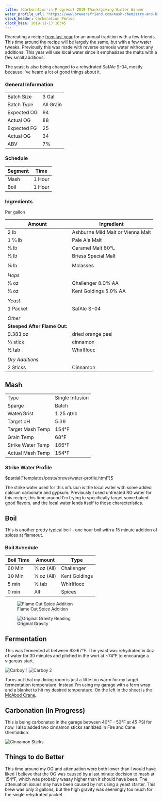 ```yaml
---
title: (Carbonation-in-Progress) 2019 Thanksgiving Winter Warmer
water_profile_url: "https://www.brewersfriend.com/mash-chemistry-and-brewing-water-calculator/?id=5DGFQXY"
clock_header: Carbonation Period
clock_base: 2019-11-13 16:45
---
```


Recreating a recipe
[from last year](./2019-02-17-thanksgiving-winter-warmer.html) for an annual
tradition with a few friends. This time around the recipe will be largely
the same, but with a few water tweaks. Previously this was made with reverse
osmosis water without any additions. This year will use local water since
it emphasizes the malts with a few small additions.

The yeast is also being changed to a rehydrated SafAle S-04, mostly because
I've heard a lot of good things about it.

### General Information

|             |           |
|-------------|-----------|
| Batch Size  | 3 Gal     |
| Batch Type  | All Grain |
| Expected OG | 94        |
| Actual OG   | 88        |
| Expected FG | 25        |
| Actual OG   | 34        |
| ABV         | 7%        |

### Schedule

| Segment | Time   |
|-|-|
| Mash    | 1 Hour |
| Boil    | 1 Hour |

### Ingredients

Per gallon

| Amount                       | Ingredient                        |
|------------------------------|-----------------------------------|
| 2 lb                         | Ashburne Mild Malt or Vienna Malt |
| 1 &frac23; lb                | Pale Ale Malt                     |
| &frac13; lb                  | Caramel Malt 80&deg;L             |
| &frac13; lb                  | Briess Special Malt               |
|                              |                                   |
| ⅑ lb                         | Molasses                          |
|                              |                                   |
| _Hops_                       |                                   |
| &frac13; oz                  | Challenger 8.0% AA                |
| &frac13; oz                  | Kent Goldings 5.0% AA             |
|                              |                                   |
| _Yeast_                      |                                   |
| 1 Packet                     | SafAle S-04                       |
|                              |                                   |
| _Other_                      |                                   |
| **Steeped After Flame Out:** |                                   |
| 0.383 oz                     | dried orange peel                 |
| &frac23; stick               | cinnamon                          |
| &frac12; tab                 | Whirlflocc                        |
|                              |                                   |
| _Dry Additions_              |                                   |
| 2 Sticks                     | Cinnamon |

## Mash

| | |
|-|-|
| Type | Single Infusion |
| Sparge | Batch |
| Water/Grist | 1.25 qt/lb |
| Target pH | 5.39 |
| Target Mash Temp | 154&deg;F |
| Grain Temp | 68&deg;F 
| Strike Water Temp | 166&deg;F |
| Actual Mash Temp | 154&deg;F |

### Strike Water Profile

$partial("templates/posts/brews/water-profile.html")$

The strike water used for this infusion is the local water with some added
calcium carbonate and gypsum. Previously I used untreated RO water
for this recipe, this time around I'm trying to specifically target some baked
good flavors, and the local water lends itself to those characteristics.

## Boil

This is another pretty typical boil - one hour boil with a 15 minute addition
of spices at flameout.

### Boil Schedule

| Boil Time | Amount            | Type          |
|-----------|-------------------|---------------|
| 60 Min    | &frac13; oz (All) | Challenger    |
| 10 Min    | &frac13; oz (All) | Kent Goldings |
| 5 min     | &frac12; tab      | Whirlflocc    |
| 0 min     | All               | Spices        |

<div class="grid-container">
  <figure>
  <img src="/images/posts/brews/2019-10-25-2019-thanksgiving-winter-warmer/flameout.jpg" alt="Flame Out Spice Addition">
  <figcaption>Flame Out Spice Addition</figcaption>
  </figure>
  <figure>
  <img src="/images/posts/brews/2019-10-25-2019-thanksgiving-winter-warmer/og.jpg" alt="Original Gravity Reading">
  <figcaption>Original Gravity</figcaption>
  </figure>
</div>

## Fermentation

This was fermented at between 63-67&deg;F. The yeast was rehydrated in
4oz of water for 30 minutes and pitched in the wort at ~74&deg;F to encourage
a vigarous start. 

<div class="grid-container">
  <img src="/images/posts/brews/2019-10-25-2019-thanksgiving-winter-warmer/ferm_1.jpg" alt="Carboy 1">
  <img src="/images/posts/brews/2019-10-25-2019-thanksgiving-winter-warmer/ferm_2.jpg" alt="Carboy 2">
</div>

Turns out that my dining room is just a little too warm for my target
fermentation temperature. Instead I'm using my garage with a ferm wrap and a
blanket to hit my desired temperature. On the left in the sheet is the
[McAbod Crane](./2019-10-25-mcabod-crane.html).

## Carbonation (In Progress)

This is being carbonated in the garage between 40&deg;F - 50&deg;F at 45 PSI
for now. I also added two cinnamon sticks sanitized in Fire and Cane
Glenfiddich.

<div class="grid-container">
  <img src="/images/posts/brews/2019-10-25-2019-thanksgiving-winter-warmer/sticks.jpg" alt="Cinnamon Sticks">
</div>

## Things to do Better

This time around my OG and attenuation were both lower than I would have liked
I believe that the OG was caused by a last minute decision to mash at
154&deg;F, which was probably waaay higher than it should have been. The
attenuation issues may have been caused by not using a yeast starter. This brew
was only 3 gallons, but the high gravity was seemingly too much for the single
rehydrated packet.
